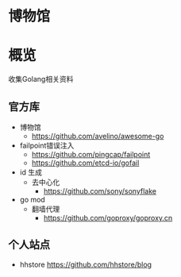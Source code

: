 # 博物馆

# 概览

收集Golang相关资料

## 官方库

- 博物馆
  - https://github.com/avelino/awesome-go
- failpoint错误注入
  - https://github.com/pingcap/failpoint
  - https://github.com/etcd-io/gofail
- id 生成
  - 去中心化
    - https://github.com/sony/sonyflake
- go mod
  - 翻墙代理 
    - https://github.com/goproxy/goproxy.cn
    
## 个人站点

- hhstore https://github.com/hhstore/blog